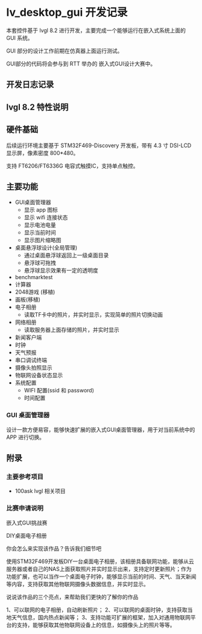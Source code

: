 # lv_desktop_gui 开发记录

  本套控件基于 lvgl 8.2 进行开发，主要完成一个能够运行在嵌入式系统上面的 GUI 系统。

  GUI 部分的设计工作前期在仿真器上面运行测试。

  GUI部分的代码将会参与到 RTT 举办的 嵌入式GUI设计大赛中。

## 开发日志记录





## lvgl 8.2 特性说明





## 硬件基础

  后续运行环境主要基于 STM32F469-Discovery 开发板，带有 4.3 寸 DSI-LCD 显示屏，像素密度 800*480。

  支持 FT6206/FT6336G 电容式触摸IC，支持单点触控。



## 主要功能

- GUI桌面管理器
  - 显示 app 图标
  - 显示 wifi 连接状态
  - 显示电池电量
  - 显示当前时间
  - 显示图片缩略图
- 桌面悬浮球设计(全局管理)
  - 通过桌面悬浮球返回上一级桌面目录
  - 悬浮球可拖拽
  - 悬浮球显示效果有一定的透明度
- benchmarktest
- 计算器
- 2048游戏 (移植)
- 画板(移植)
- 电子相册
  - 读取TF卡中的照片，并实时显示，实现简单的照片切换动画
- 网络相册
  - 读取服务器上面存储的照片，并实时显示
- 新闻客户端
- 时钟
- 天气预报
- 串口调试终端
- 摄像头拍照显示
- 物联网设备状态显示
- 系统配置
  - WIFI 配置(ssid 和 password)
  - 时间配置





### GUI 桌面管理器

​	设计一款方便易容，能够快速扩展的嵌入式GUI桌面管理器，用于对当前系统中的 APP 进行切换。



## 附录





### 主要参考项目

- 100ask lvgl 相关项目



### 比赛申请说明



嵌入式GUI挑战赛

DIY桌面电子相册

你会怎么来实现该作品？告诉我们细节吧

使用STM32F469开发板DIY一台桌面电子相册，该相册具备联网功能，能够从云服务器或者自己的NAS上面获取照片并实时显示出来，支持定时更新照片；作为功能扩展，也可以当作一个桌面电子时钟，能够显示当前的时间、天气、当天新闻等内容，支持获取其他物联网摄像头数据信息，并实时显示。

说说该作品的三个亮点，来帮助我们更快的了解你的作品

1、可以联网的电子相册，自动刷新照片；
2、可以联网的桌面时钟，支持获取当地天气信息，国内热点新闻等；
3、支持功能可扩展的框架，加入对通用物联网平台的支持，能够获取其他物联网设备上的信息，如摄像头上的照片等等。

